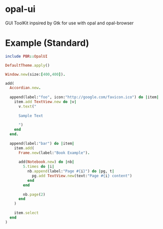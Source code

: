 opal-ui
=======

GUI ToolKit inpsired by Gtk for use with opal and opal-browser

Example (Standard)
===
```ruby
include PBR::OpalUI

DefaultTheme.apply()

Window.new(size:[400,400]).

add(
  Accordian.new.
  
  append(label:"foo", icon:"http://google.com/favicon.ico") do |item|
    item.add TextView.new do |v|
      v.text("
      
      Sample Text
      
      ")
    end
  end.
  
  append(label:"bar") do |item|
    item.add(
      Frame.new(label:"Book Example").
      
      add(Notebook.new) do |nb|
        5.times do |i|
          nb.append(label:"Page #{i}") do |pg, t|
            pg.add TextView.new(text:"Page #{i} content")
          end
        end
        
        nb.page(2)
      end
    )
    
    item.select
  end
)

```
